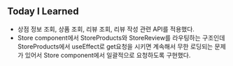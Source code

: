 ## Today I Learned

- 상점 정보 조회, 상품 조회, 리뷰 조회, 리뷰 작성 관련 API를 적용했다.
- Store component에서 StoreProducts와 StoreReview를 라우팅하는 구조인데 StoreProducts에서 useEffect로 get요청을 시키면 계속해서 무한 로딩되는 문제가 있어서 Store component에서 일괄적으로 요청하도록 구현했다.